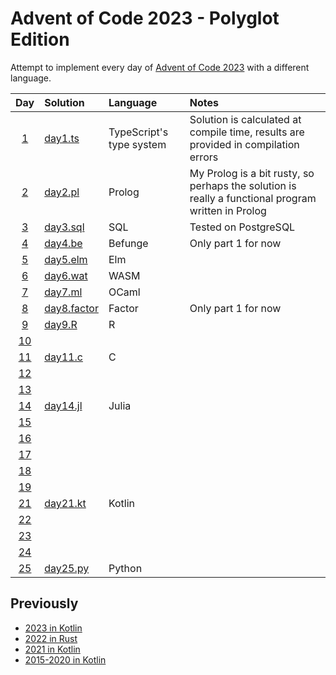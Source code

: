 # Advent of Code 2023 - Polyglot Edition

Attempt to implement every day of [Advent of Code 2023](http://adventofcode.com/2023/) with a different language.

|                    Day                     | Solution                            | Language                 | Notes                                                                                              |
|:------------------------------------------:|:------------------------------------|:-------------------------|:---------------------------------------------------------------------------------------------------|
|  [1](https://adventofcode.com/2023/day/1)  | [day1.ts](src/day1/day1.ts)         | TypeScript's type system | Solution is calculated at compile time, results are provided in compilation errors                 |
|  [2](https://adventofcode.com/2023/day/2)  | [day2.pl](src/day2/day2.pl)         | Prolog                   | My Prolog is a bit rusty, so perhaps the solution is really a functional program written in Prolog |
|  [3](https://adventofcode.com/2023/day/3)  | [day3.sql](src/day3/day3.sql)       | SQL                      | Tested on PostgreSQL                                                                               |
|  [4](https://adventofcode.com/2023/day/4)  | [day4.be](src/day4/day4.be)         | Befunge                  | Only part 1 for now                                                                                |
|  [5](https://adventofcode.com/2023/day/5)  | [day5.elm](src/day5/day5.elm)       | Elm                      |                                                                                                    |
|  [6](https://adventofcode.com/2023/day/6)  | [day6.wat](src/day6/day6.wat)       | WASM                     |                                                                                                    |
|  [7](https://adventofcode.com/2023/day/7)  | [day7.ml](src/day7/day7.ml)         | OCaml                    |                                                                                                    |
|  [8](https://adventofcode.com/2023/day/8)  | [day8.factor](src/day8/day8.factor) | Factor                   | Only part 1 for now                                                                                |
|  [9](https://adventofcode.com/2023/day/9)  | [day9.R](src/day9/day9.R)           | R                        |                                                                                                    |
| [10](https://adventofcode.com/2023/day/10) |                                     |                          |                                                                                                    |
| [11](https://adventofcode.com/2023/day/11) | [day11.c](src/day11/day11.c)        | C                        |                                                                                                    |
| [12](https://adventofcode.com/2023/day/12) |                                     |                          |                                                                                                    |
| [13](https://adventofcode.com/2023/day/13) |                                     |                          |                                                                                                    |
| [14](https://adventofcode.com/2023/day/14) | [day14.jl](src/day14/day14.jl)      | Julia                    |                                                                                                    |
| [15](https://adventofcode.com/2023/day/15) |                                     |                          |                                                                                                    |
| [16](https://adventofcode.com/2023/day/16) |                                     |                          |                                                                                                    |
| [17](https://adventofcode.com/2023/day/17) |                                     |                          |                                                                                                    |
| [18](https://adventofcode.com/2023/day/18) |                                     |                          |                                                                                                    |
| [19](https://adventofcode.com/2023/day/19) |                                     |                          |                                                                                                    |
| [21](https://adventofcode.com/2023/day/21) | [day21.kt](src/day21/day21.kt)      | Kotlin                   |                                                                                                    |
| [22](https://adventofcode.com/2023/day/22) |                                     |                          |                                                                                                    |
| [23](https://adventofcode.com/2023/day/23) |                                     |                          |                                                                                                    |
| [24](https://adventofcode.com/2023/day/24) |                                     |                          |                                                                                                    |
| [25](https://adventofcode.com/2023/day/25) | [day25.py](src/day25/day25.py)      | Python                   |                                                                                                    |

## Previously

* [2023 in Kotlin](https://github.com/komu/advent-of-code-2023-kotlin)
* [2022 in Rust](https://github.com/komu/advent-of-code-2022)
* [2021 in Kotlin](https://github.com/komu/advent-of-code-2021)
* [2015-2020 in Kotlin](https://github.com/komu/advent-of-code)
